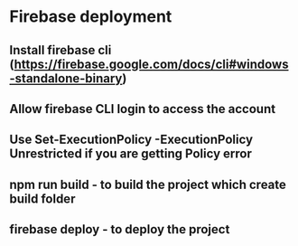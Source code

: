 # Firebase deployment

## Install firebase cli (https://firebase.google.com/docs/cli#windows-standalone-binary)
## Allow firebase CLI login to access the account
## Use Set-ExecutionPolicy -ExecutionPolicy Unrestricted if you are getting Policy error
## npm run build - to build the project which create build folder
## firebase deploy -  to deploy the project